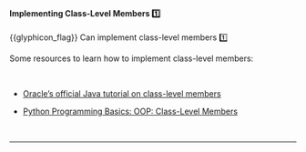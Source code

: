 <div id="title">

#### Implementing Class-Level Members :one:

</div>

<span id="prereqs"><dynamic-panel src="../../oopDesign/classes/classLevelMembers/unit-inElsewhere-asFlat.md" boilerplate header="%%{{glyphicon_education}} Design → OOP → Classes → Class-Level Members%%" /></span>

<span id="outcomes">{{glyphicon_flag}} Can implement class-level members :one:</span>

<div id="body">

Some resources to learn how to implement class-level members:

<tabs> 
  <tab header="Java">

* [Oracle’s official Java tutorial on class-level members](https://docs.oracle.com/javase/tutorial/java/javaOO/classvars.html)
  
  </tab>
  <tab header="Python">

* [Python Programming Basics: OOP: Class-Level Members](https://nus-te3201.github.io/website/programming/toc/oop.html#class-level-members)

  </tab>
</tabs><hr>


</div>

<div id="extras">
</div>